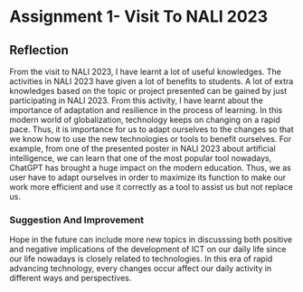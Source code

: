 # Assignment 1- Visit To NALI 2023
## Reflection
From the visit to NALI 2023, I have learnt a lot of useful knowledges. The activities in NALI 2023 have given a lot of benefits to students. A lot of extra knowledges based on the topic or project presented can be gained by just participating in NALI 2023. From this activity, I have learnt about the importance of adaptation and resilience in the process of learning. In this modern world of globalization, technology keeps on changing on a rapid pace. Thus, it is importance for us to adapt ourselves to the changes so that we know how to use the new technologies or tools to benefit ourselves. For example, from one of the presented poster in NALI 2023 about artificial intelligence, we can learn that one of the most popular tool nowadays, ChatGPT has brought a huge impact on the modern education. Thus, we as user have to adapt ourselves in order to maximize its function to make our work more efficient and use it correctly as a tool to assist us but not replace us.
### Suggestion And Improvement
Hope in the future can include more new topics in discusssing both positive and negative implications of the development of ICT on our daily life since our life nowadays is closely related to technologies. In this era of rapid advancing technology, every changes occur affect our daily activity in different ways and  perspectives.

